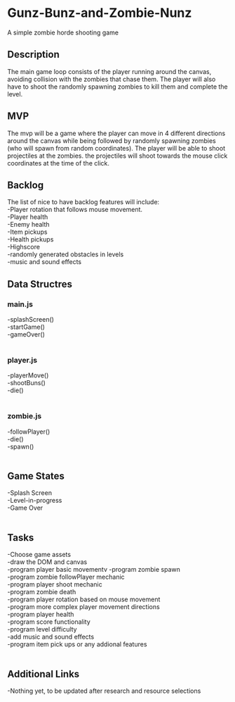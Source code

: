 # Gunz-Bunz-and-Zombie-Nunz
A simple zombie horde shooting game 


<h2> Description </h2> 
The main game loop consists of the player running around the canvas, avoiding collision with the zombies that chase them. The player will also have to shoot the randomly spawning zombies to kill them and complete the level. 

<h2>MVP</h2> 
The mvp will be a game where the player can move in 4 different directions around the canvas while being followed by randomly spawning zombies (who will spawn from random coordinates). The player will be able to shoot projectiles at the zombies. the projectiles will shoot towards the mouse click coordinates at the time of the click. 

<h2>Backlog</h2> 
The list of nice to have backlog features will include:<br> 
-Player rotation that follows mouse movement.<br> 
-Player health<br>
-Enemy health<br>
-Item pickups<br> 
-Health pickups<br> 
-Highscore<br> 
-randomly generated obstacles in levels<br> 
-music and sound effects<br> 


<h2>Data Structres</h2> 

<h3>main.js</h3> 
-splashScreen()<br>
-startGame()<br>
-gameOver()<br>

<br>
<h3>player.js</h3>
-playerMove()<br>
-shootBuns()<br>
-die()<br>


<br>
<h3>zombie.js</h3>
-followPlayer()<br>
-die()<br>
-spawn()<br>


<br> 
<h2>Game States</h2>
-Splash Screen<br> 
-Level-in-progress<br> 
-Game Over<br> 

<br> 

<h2>Tasks</h2>
-Choose game assets<br> 
-draw the DOM and canvas<br> 
-program player basic movementv 
-program zombie spawn<br>
-program zombie followPlayer mechanic<br> 
-program player shoot mechanic<br> 
-program zombie death<br>
-program player rotation based on mouse movement<br>
-program more complex player movement directions<br> 
-program player health<br> 
-program score functionality<br> 
-program level difficulty<br>
-add music and sound effects<br> 
-program item pick ups or any addional features<br> 

<br>
<h2>Additional Links</h2>
-Nothing yet, to be updated after research and resource selections <br>












